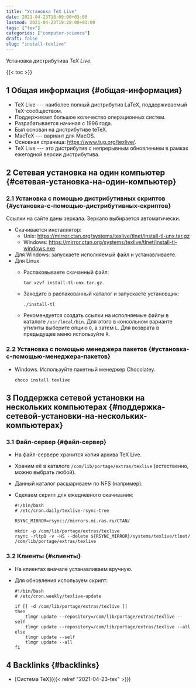 ```yaml
---
title: "Установка TeX Live"
date: 2021-04-23T18:09:00+03:00
lastmod: 2021-04-23T19:28:00+03:00
tags: ["tex"]
categories: ["computer-science"]
draft: false
slug: "install-texlive"
---
```


Установка дистрибутива _TeX Live_.

<!--more-->

{{< toc >}}


## <span class="section-num">1</span> Общая информация {#общая-информация}

-   TeX Live --- наиболее полный дистрибутив LaTeX, поддерживаемый TeX-сообществом.
-   Поддерживает большое количество операционных систем.
-   Разрабатывается начиная с 1996 года.
-   Был основан на дистрибутиве teTeX.
-   MacTeX --- вариант для MacOS.
-   Основная страница: <https://www.tug.org/texlive/>.
-   TeX Live --- это дистрибутив с непрерывным обновлением в рамках ежегодной версии дистрибутива.


## <span class="section-num">2</span> Сетевая установка на один компьютер {#сетевая-установка-на-один-компьютер}


### <span class="section-num">2.1</span> Установка с помощью дистрибутивных скриптов {#установка-с-помощью-дистрибутивных-скриптов}

Ссылки на сайте даны зеркала. Зеркало выбирается автоматически.

-   Скачивается инсталлятор:
    -   Unix: <https://mirror.ctan.org/systems/texlive/tlnet/install-tl-unx.tar.gz>
    -   Windows: <https://mirror.ctan.org/systems/texlive/tlnet/install-tl-windows.exe>
-   Для Windows: запускаете исполняемый файл и устанавливаете.
-   Для Linux
    -   Распаковываете скачанный файл:

        ```shell
        tar xzvf install-tl-unx.tar.gz.
        ```
    -   Заходите в распакованный каталог и запускаете установщик:

        ```shell
        ./install-tl
        ```
    -   Рекомендуется создать ссылки на исполняемые файлы в каталоге `/usr/local/bin`. Для этого в консольном варианте утилиты выберите опцию `O`, а затем `L`. Для возврата в предыдущее меню используйте `R`.


### <span class="section-num">2.2</span> Установка с помощью менеджера пакетов {#установка-с-помощью-менеджера-пакетов}

-   Windows. Используйте пакетный менеджер Chocolatey.

    ```shell
    choco install texlive
    ```


## <span class="section-num">3</span> Поддержка сетевой установки на нескольких компьютерах {#поддержка-сетевой-установки-на-нескольких-компьютерах}


### <span class="section-num">3.1</span> Файл-сервер {#файл-сервер}

-   На файл-сервере хранится копия архива TeX Live.
-   Храним её в каталоге `/com/lib/portage/extras/texlive` (естественно, можно выбрать любой).
-   Данный каталог расшариваем по NFS (например).
-   Сделаем скрипт для ежедневного скачивания:

    ```shell
    #!/bin/bash
    # /etc/cron.daily/texlive-rsync-tree

    RSYNC_MIRROR=rsync://mirrors.mi.ras.ru/CTAN/

    mkdir -p /com/lib/portage/extras/texlive
    rsync -rltpD -v -HS --delete ${RSYNC_MIRROR}/systems/texlive/tlnet/ /com/lib/portage/extras/texlive
    ```


### <span class="section-num">3.2</span> Клиенты {#клиенты}

-   На клиентах вначале устанавливаем вручную.
-   Для обновления используем скрипт:

    ```shell
    #!/bin/bash
    # /etc/cron.weekly/texlive-update

    if [[ -d /com/lib/portage/extras/texlive ]]
    then
        tlmgr update --repository=/com/lib/portage/extras/texlive --self
        tlmgr update --repository=/com/lib/portage/extras/texlive --all
    else
        tlmgr update --self
        tlmgr update --all
    fi
    ```


## <span class="section-num">4</span> Backlinks {#backlinks}

-   [Система TeX]({{< relref "2021-04-23-tex" >}})
